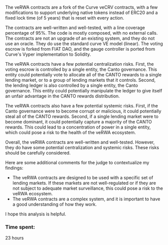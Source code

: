 The veRWA contracts are a fork of the Curve veCRV contracts, with a few modifications to support underlying native tokens instead of ERC20 and a fixed lock time (of 5 years) that is reset with every action.

The contracts are well-written and well-tested, with a line coverage percentage of 95%. The code is mostly composed, with no external calls. The contracts are not an upgrade of an existing system, and they do not use an oracle. They do use the standard curve VE model (linear). The voting escrow is forked from FIAT DAO, and the gauge controller is ported from Curve's Vyper implementation to Solidity.

The veRWA contracts have a few potential centralization risks. First, the voting escrow is controlled by a single entity, the Canto governance. This entity could potentially vote to allocate all of the CANTO rewards to a single lending market, or to a group of lending markets that it controls. Second, the lending ledger is also controlled by a single entity, the Canto governance. This entity could potentially manipulate the ledger to give itself an unfair advantage in the CANTO rewards distribution.

The veRWA contracts also have a few potential systemic risks. First, if the Canto governance were to become corrupt or malicious, it could potentially steal all of the CANTO rewards. Second, if a single lending market were to become dominant, it could potentially capture a majority of the CANTO rewards. This could lead to a concentration of power in a single entity, which could pose a risk to the health of the veRWA ecosystem.

Overall, the veRWA contracts are well-written and well-tested. However, they do have some potential centralization and systemic risks. These risks should be carefully considered.

Here are some additional comments for the judge to contextualize my findings:

* The veRWA contracts are designed to be used with a specific set of lending markets. If these markets are not well-regulated or if they are not subject to adequate market surveillance, this could pose a risk to the veRWA ecosystem.
* The veRWA contracts are a complex system, and it is important to have a good understanding of how they work.

I hope this analysis is helpful.

### Time spent:
23 hours